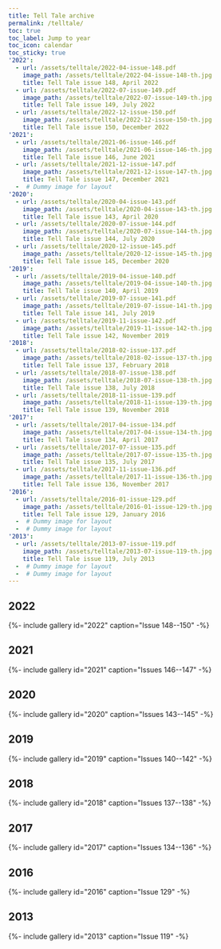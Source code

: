 ```yaml
---
title: Tell Tale archive
permalink: /telltale/
toc: true
toc_label: Jump to year
toc_icon: calendar
toc_sticky: true
'2022':
  - url: /assets/telltale/2022-04-issue-148.pdf
    image_path: /assets/telltale/2022-04-issue-148-th.jpg
    title: Tell Tale issue 148, April 2022
  - url: /assets/telltale/2022-07-issue-149.pdf
    image_path: /assets/telltale/2022-07-issue-149-th.jpg
    title: Tell Tale issue 149, July 2022
  - url: /assets/telltale/2022-12-issue-150.pdf
    image_path: /assets/telltale/2022-12-issue-150-th.jpg
    title: Tell Tale issue 150, December 2022
'2021':
  - url: /assets/telltale/2021-06-issue-146.pdf
    image_path: /assets/telltale/2021-06-issue-146-th.jpg
    title: Tell Tale issue 146, June 2021
  - url: /assets/telltale/2021-12-issue-147.pdf
    image_path: /assets/telltale/2021-12-issue-147-th.jpg
    title: Tell Tale issue 147, December 2021
  -  # Dummy image for layout
'2020':
  - url: /assets/telltale/2020-04-issue-143.pdf
    image_path: /assets/telltale/2020-04-issue-143-th.jpg
    title: Tell Tale issue 143, April 2020
  - url: /assets/telltale/2020-07-issue-144.pdf
    image_path: /assets/telltale/2020-07-issue-144-th.jpg
    title: Tell Tale issue 144, July 2020
  - url: /assets/telltale/2020-12-issue-145.pdf
    image_path: /assets/telltale/2020-12-issue-145-th.jpg
    title: Tell Tale issue 145, December 2020
'2019':
  - url: /assets/telltale/2019-04-issue-140.pdf
    image_path: /assets/telltale/2019-04-issue-140-th.jpg
    title: Tell Tale issue 140, April 2019
  - url: /assets/telltale/2019-07-issue-141.pdf
    image_path: /assets/telltale/2019-07-issue-141-th.jpg
    title: Tell Tale issue 141, July 2019
  - url: /assets/telltale/2019-11-issue-142.pdf
    image_path: /assets/telltale/2019-11-issue-142-th.jpg
    title: Tell Tale issue 142, November 2019
'2018':
  - url: /assets/telltale/2018-02-issue-137.pdf
    image_path: /assets/telltale/2018-02-issue-137-th.jpg
    title: Tell Tale issue 137, February 2018
  - url: /assets/telltale/2018-07-issue-138.pdf
    image_path: /assets/telltale/2018-07-issue-138-th.jpg
    title: Tell Tale issue 138, July 2018
  - url: /assets/telltale/2018-11-issue-139.pdf
    image_path: /assets/telltale/2018-11-issue-139-th.jpg
    title: Tell Tale issue 139, November 2018
'2017':
  - url: /assets/telltale/2017-04-issue-134.pdf
    image_path: /assets/telltale/2017-04-issue-134-th.jpg
    title: Tell Tale issue 134, April 2017
  - url: /assets/telltale/2017-07-issue-135.pdf
    image_path: /assets/telltale/2017-07-issue-135-th.jpg
    title: Tell Tale issue 135, July 2017
  - url: /assets/telltale/2017-11-issue-136.pdf
    image_path: /assets/telltale/2017-11-issue-136-th.jpg
    title: Tell Tale issue 136, November 2017
'2016':
  - url: /assets/telltale/2016-01-issue-129.pdf
    image_path: /assets/telltale/2016-01-issue-129-th.jpg
    title: Tell Tale issue 129, January 2016
  -  # Dummy image for layout
  -  # Dummy image for layout
'2013':
  - url: /assets/telltale/2013-07-issue-119.pdf
    image_path: /assets/telltale/2013-07-issue-119-th.jpg
    title: Tell Tale issue 119, July 2013
  -  # Dummy image for layout
  -  # Dummy image for layout
---
```


## 2022

{%- include gallery id="2022" caption="Issue 148--150" -%}

## 2021

{%- include gallery id="2021" caption="Issues 146--147" -%}

## 2020

{%- include gallery id="2020" caption="Issues 143--145" -%}

## 2019

{%- include gallery id="2019" caption="Issues 140--142" -%}

## 2018

{%- include gallery id="2018" caption="Issues 137--138" -%}

## 2017

{%- include gallery id="2017" caption="Issues 134--136" -%}

## 2016

{%- include gallery id="2016" caption="Issue 129" -%}

## 2013

{%- include gallery id="2013" caption="Issue 119" -%}

